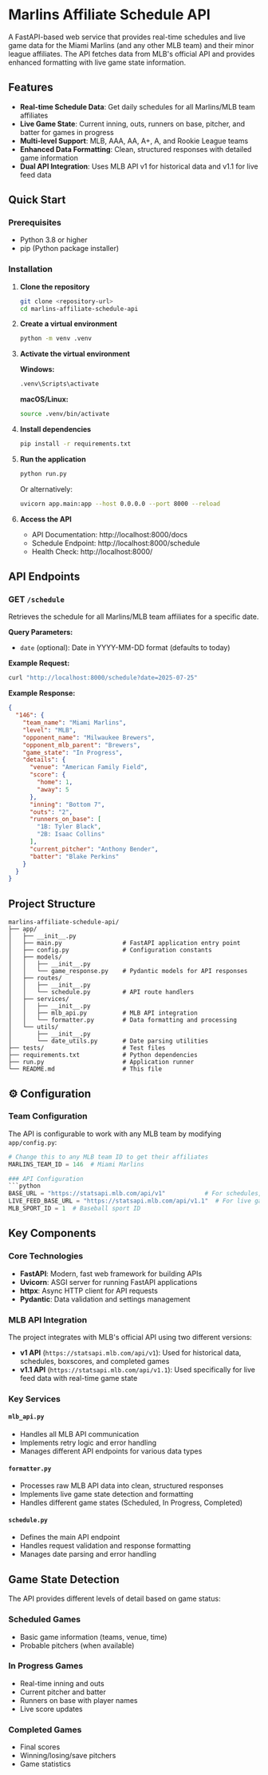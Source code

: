 # Marlins Affiliate Schedule API

A FastAPI-based web service that provides real-time schedules and live game data for the Miami Marlins (and any other MLB team) and their minor league affiliates. The API fetches data from MLB's official API and provides enhanced formatting with live game state information.

## Features

- **Real-time Schedule Data**: Get daily schedules for all Marlins/MLB team affiliates
- **Live Game State**: Current inning, outs, runners on base, pitcher, and batter for games in progress
- **Multi-level Support**: MLB, AAA, AA, A+, A, and Rookie League teams
- **Enhanced Data Formatting**: Clean, structured responses with detailed game information
- **Dual API Integration**: Uses MLB API v1 for historical data and v1.1 for live feed data

## Quick Start

### Prerequisites

- Python 3.8 or higher
- pip (Python package installer)

### Installation

1. **Clone the repository**
   ```bash
   git clone <repository-url>
   cd marlins-affiliate-schedule-api
   ```

2. **Create a virtual environment**
   ```bash
   python -m venv .venv
   ```

3. **Activate the virtual environment**
   
   **Windows:**
   ```bash
   .venv\Scripts\activate
   ```
   
   **macOS/Linux:**
   ```bash
   source .venv/bin/activate
   ```

4. **Install dependencies**
   ```bash
   pip install -r requirements.txt
   ```

5. **Run the application**
   ```bash
   python run.py
   ```

   Or alternatively:
   ```bash
   uvicorn app.main:app --host 0.0.0.0 --port 8000 --reload
   ```

6. **Access the API**
   - API Documentation: http://localhost:8000/docs
   - Schedule Endpoint: http://localhost:8000/schedule
   - Health Check: http://localhost:8000/

## API Endpoints

### GET `/schedule`
Retrieves the schedule for all Marlins/MLB team affiliates for a specific date.

**Query Parameters:**
- `date` (optional): Date in YYYY-MM-DD format (defaults to today)

**Example Request:**
```bash
curl "http://localhost:8000/schedule?date=2025-07-25"
```

**Example Response:**
```json
{
  "146": {
    "team_name": "Miami Marlins",
    "level": "MLB",
    "opponent_name": "Milwaukee Brewers",
    "opponent_mlb_parent": "Brewers",
    "game_state": "In Progress",
    "details": {
      "venue": "American Family Field",
      "score": {
        "home": 1,
        "away": 5
      },
      "inning": "Bottom 7",
      "outs": "2",
      "runners_on_base": [
        "1B: Tyler Black",
        "2B: Isaac Collins"
      ],
      "current_pitcher": "Anthony Bender",
      "batter": "Blake Perkins"
    }
  }
}
```

## Project Structure

```
marlins-affiliate-schedule-api/
├── app/
│   ├── __init__.py
│   ├── main.py                 # FastAPI application entry point
│   ├── config.py               # Configuration constants
│   ├── models/
│   │   ├── __init__.py
│   │   └── game_response.py    # Pydantic models for API responses
│   ├── routes/
│   │   ├── __init__.py
│   │   └── schedule.py         # API route handlers
│   ├── services/
│   │   ├── __init__.py
│   │   ├── mlb_api.py          # MLB API integration
│   │   └── formatter.py        # Data formatting and processing
│   └── utils/
│       ├── __init__.py
│       └── date_utils.py       # Date parsing utilities
├── tests/                      # Test files
├── requirements.txt            # Python dependencies
├── run.py                      # Application runner
└── README.md                   # This file
```

## ⚙️ Configuration

### Team Configuration
The API is configurable to work with any MLB team by modifying `app/config.py`:

```python
# Change this to any MLB team ID to get their affiliates
MARLINS_TEAM_ID = 146  # Miami Marlins

### API Configuration
```python
BASE_URL = "https://statsapi.mlb.com/api/v1"           # For schedules, boxscores, etc.
LIVE_FEED_BASE_URL = "https://statsapi.mlb.com/api/v1.1"  # For live game data
MLB_SPORT_ID = 1  # Baseball sport ID
```

## Key Components

### Core Technologies
- **FastAPI**: Modern, fast web framework for building APIs
- **Uvicorn**: ASGI server for running FastAPI applications
- **httpx**: Async HTTP client for API requests
- **Pydantic**: Data validation and settings management

### MLB API Integration
The project integrates with MLB's official API using two different versions:

- **v1 API** (`https://statsapi.mlb.com/api/v1`): Used for historical data, schedules, boxscores, and completed games
- **v1.1 API** (`https://statsapi.mlb.com/api/v1.1`): Used specifically for live feed data with real-time game state

### Key Services

#### `mlb_api.py`
- Handles all MLB API communication
- Implements retry logic and error handling
- Manages different API endpoints for various data types

#### `formatter.py`
- Processes raw MLB API data into clean, structured responses
- Implements live game state detection and formatting
- Handles different game states (Scheduled, In Progress, Completed)

#### `schedule.py`
- Defines the main API endpoint
- Handles request validation and response formatting
- Manages date parsing and error handling

## Game State Detection

The API provides different levels of detail based on game status:

### Scheduled Games
- Basic game information (teams, venue, time)
- Probable pitchers (when available)

### In Progress Games
- Real-time inning and outs
- Current pitcher and batter
- Runners on base with player names
- Live score updates

### Completed Games
- Final scores
- Winning/losing/save pitchers
- Game statistics
